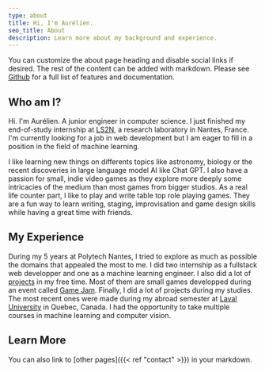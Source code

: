 ```yaml
---
type: about
title: Hi, I'm Aurélien.
seo_title: About
description: Learn more about my background and experience.
---
```


You can customize the about page heading and disable social links if desired. The rest of the content can be added with markdown. Please see [Github](https://github.com/wjh18/hugo-liftoff) for a full list of features and documentation.

## Who am I?

Hi. I'm Aurélien. A junior engineer in computer science. I just finished my end-of-study internship at [LS2N](https://www.ls2n.fr/en/), a research laboratory in Nantes, France. I'm currently looking for a job in web development but I am eager to fill in a position in the field of machine learning.

I like learning new things on differents topics like astronomy, biology or the recent discoveries in large language model AI like Chat GPT. I also have a passion for small, indie video games as they explore more deeply some intricacies of the medium than most games from bigger studios. As a real life counter part, I like to play and write table top role playing games. They are a fun way to learn writing, staging, improvisation and game design skills while having a great time with friends. 

## My Experience

During my 5 years at Polytech Nantes, I tried to explore as much as possible the domains that appealed the most to me. I did two internship as a fullstack web developper and one as a machine learning engineer. I also did a lot of [projects](https://aurelienboissiere.fr/projects/) in my free time. Most of them are small games developped during an event called [Game Jam](https://en.wikipedia.org/wiki/Game_jam). Finally, I did a lot of projects during my studies. The most recent ones were made during my abroad semester at [Laval University](https://www.ulaval.ca/en/) in Quebec, Canada. I had the opportunity to take multiple courses in machine learning and computer vision. 

## Learn More

You can also link to [other pages]({{< ref "contact" >}}) in your markdown.
